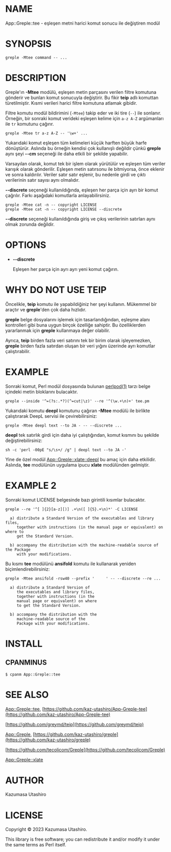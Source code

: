 # NAME

App::Greple::tee - eşleşen metni harici komut sonucu ile değiştiren modül

# SYNOPSIS

    greple -Mtee command -- ...

# DESCRIPTION

Greple'ın **-Mtee** modülü, eşleşen metin parçasını verilen filtre komutuna gönderir ve bunları komut sonucuyla değiştirir. Bu fikir **teip** adlı komuttan türetilmiştir. Kısmi verileri harici filtre komutuna atlamak gibidir.

Filtre komutu modül bildirimini (`-Mtee`) takip eder ve iki tire (`--`) ile sonlanır. Örneğin, bir sonraki komut verideki eşleşen kelime için `a-z A-Z` argümanları ile `tr` komutunu çağırır.

    greple -Mtee tr a-z A-Z -- '\w+' ...

Yukarıdaki komut eşleşen tüm kelimeleri küçük harften büyük harfe dönüştürür. Aslında bu örneğin kendisi çok kullanışlı değildir çünkü **greple** aynı şeyi **--cm** seçeneği ile daha etkili bir şekilde yapabilir.

Varsayılan olarak, komut tek bir işlem olarak yürütülür ve eşleşen tüm veriler karışık olarak gönderilir. Eşleşen metin satırsonu ile bitmiyorsa, önce eklenir ve sonra kaldırılır. Veriler satır satır eşlenir, bu nedenle girdi ve çıktı verilerinin satır sayısı aynı olmalıdır.

**--discrete** seçeneği kullanıldığında, eşleşen her parça için ayrı bir komut çağrılır. Farkı aşağıdaki komutlarla anlayabilirsiniz.

    greple -Mtee cat -n -- copyright LICENSE
    greple -Mtee cat -n -- copyright LICENSE --discrete

**--discrete** seçeneği kullanıldığında giriş ve çıkış verilerinin satırları aynı olmak zorunda değildir.

# OPTIONS

- **--discrete**

    Eşleşen her parça için ayrı ayrı yeni komut çağırın.

# WHY DO NOT USE TEIP

Öncelikle, **teip** komutu ile yapabildiğiniz her şeyi kullanın. Mükemmel bir araçtır ve **greple**'den çok daha hızlıdır.

**greple** belge dosyalarını işlemek için tasarlandığından, eşleşme alanı kontrolleri gibi buna uygun birçok özelliğe sahiptir. Bu özelliklerden yararlanmak için **greple** kullanmaya değer olabilir.

Ayrıca, **teip** birden fazla veri satırını tek bir birim olarak işleyemezken, **greple** birden fazla satırdan oluşan bir veri yığını üzerinde ayrı komutlar çalıştırabilir.

# EXAMPLE

Sonraki komut, Perl modül dosyasında bulunan [perlpod(1)](http://man.he.net/man1/perlpod) tarzı belge içindeki metin bloklarını bulacaktır.

    greple --inside '^=(?s:.*?)(^=cut|\z)' --re '^(\w.+\n)+' tee.pm

Yukarıdaki komutu **deepl** komutunu çağıran **-Mtee** modülü ile birlikte çalıştırarak DeepL servisi ile çevirebilirsiniz:

    greple -Mtee deepl text --to JA - -- --discrete ...

**deepl** tek satırlık girdi için daha iyi çalıştığından, komut kısmını bu şekilde değiştirebilirsiniz:

    sh -c 'perl -00pE "s/\s+/ /g" | deepl text --to JA -'

Yine de özel modül [App::Greple::xlate::deepl](https://metacpan.org/pod/App%3A%3AGreple%3A%3Axlate%3A%3Adeepl) bu amaç için daha etkilidir. Aslında, **tee** modülünün uygulama ipucu **xlate** modülünden gelmiştir.

# EXAMPLE 2

Sonraki komut LICENSE belgesinde bazı girintili kısımlar bulacaktır.

    greple --re '^[ ]{2}[a-z][)] .+\n([ ]{5}.+\n)*' -C LICENSE

      a) distribute a Standard Version of the executables and library files,
         together with instructions (in the manual page or equivalent) on where to
         get the Standard Version.
    
      b) accompany the distribution with the machine-readable source of the Package
         with your modifications.
    

Bu kısmı **tee** modülünü **ansifold** komutu ile kullanarak yeniden biçimlendirebilirsiniz:

    greple -Mtee ansifold -rsw40 --prefix '     ' -- --discrete --re ...

      a) distribute a Standard Version of
         the executables and library files,
         together with instructions (in the
         manual page or equivalent) on where
         to get the Standard Version.
    
      b) accompany the distribution with the
         machine-readable source of the
         Package with your modifications.
    

# INSTALL

## CPANMINUS

    $ cpanm App::Greple::tee

# SEE ALSO

[App::Greple::tee](https://metacpan.org/pod/App%3A%3AGreple%3A%3Atee), [https://github.com/kaz-utashiro/App-Greple-tee](https://github.com/kaz-utashiro/App-Greple-tee)

[https://github.com/greymd/teip](https://github.com/greymd/teip)

[App::Greple](https://metacpan.org/pod/App%3A%3AGreple), [https://github.com/kaz-utashiro/greple](https://github.com/kaz-utashiro/greple)

[https://github.com/tecolicom/Greple](https://github.com/tecolicom/Greple)

[App::Greple::xlate](https://metacpan.org/pod/App%3A%3AGreple%3A%3Axlate)

# AUTHOR

Kazumasa Utashiro

# LICENSE

Copyright © 2023 Kazumasa Utashiro.

This library is free software; you can redistribute it and/or modify
it under the same terms as Perl itself.

